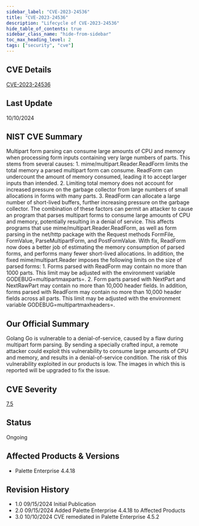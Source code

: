 ```yaml
---
sidebar_label: "CVE-2023-24536"
title: "CVE-2023-24536"
description: "Lifecycle of CVE-2023-24536"
hide_table_of_contents: true
sidebar_class_name: "hide-from-sidebar"
toc_max_heading_level: 2
tags: ["security", "cve"]
---
```


## CVE Details

[CVE-2023-24536](https://nvd.nist.gov/vuln/detail/CVE-2023-24536)

## Last Update

10/10/2024

## NIST CVE Summary

Multipart form parsing can consume large amounts of CPU and memory when processing form inputs containing very large
numbers of parts. This stems from several causes: 1. mime/multipart.Reader.ReadForm limits the total memory a parsed
multipart form can consume. ReadForm can undercount the amount of memory consumed, leading it to accept larger inputs
than intended. 2. Limiting total memory does not account for increased pressure on the garbage collector from large
numbers of small allocations in forms with many parts. 3. ReadForm can allocate a large number of short-lived buffers,
further increasing pressure on the garbage collector. The combination of these factors can permit an attacker to cause
an program that parses multipart forms to consume large amounts of CPU and memory, potentially resulting in a denial of
service. This affects programs that use mime/multipart.Reader.ReadForm, as well as form parsing in the net/http package
with the Request methods FormFile, FormValue, ParseMultipartForm, and PostFormValue. With fix, ReadForm now does a
better job of estimating the memory consumption of parsed forms, and performs many fewer short-lived allocations. In
addition, the fixed mime/multipart.Reader imposes the following limits on the size of parsed forms: 1. Forms parsed with
ReadForm may contain no more than 1000 parts. This limit may be adjusted with the environment variable
GODEBUG=multipartmaxparts=. 2. Form parts parsed with NextPart and NextRawPart may contain no more than 10,000 header
fields. In addition, forms parsed with ReadForm may contain no more than 10,000 header fields across all parts. This
limit may be adjusted with the environment variable GODEBUG=multipartmaxheaders=.

## Our Official Summary

Golang Go is vulnerable to a denial-of-service, caused by a flaw during multipart form parsing. By sending a specially
crafted input, a remote attacker could exploit this vulnerability to consume large amounts of CPU and memory, and
results in a denial-of-service condition. The risk of this vulnerability exploited in our products is low. The images in
which this is reported will be upgraded to fix the issue.

## CVE Severity

[7.5](https://nvd.nist.gov/vuln/detail/CVE-2023-24536)

## Status

Ongoing

## Affected Products & Versions

- Palette Enterprise 4.4.18

## Revision History

- 1.0 09/15/2024 Initial Publication
- 2.0 09/15/2024 Added Palette Enterprise 4.4.18 to Affected Products
- 3.0 10/10/2024 CVE remediated in Palette Enterprise 4.5.2
